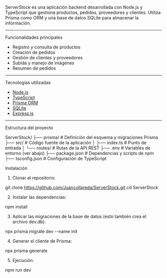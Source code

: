 ServerStock es una aplicación backend desarrollada con Node.js y TypeScript que gestiona productos, pedidos, proveedores y clientes. Utiliza Prisma como ORM y una base de datos SQLite para almacenar la información.

---

Funcionalidades principales

- Registro y consulta de productos
- Creación de pedidos
- Gestión de clientes y proveedores
- Subida y manejo de imágenes
- Resumen de pedidos

---

Tecnologías utilizadas

- [Node.js](https://nodejs.org/)
- [TypeScript](https://www.typescriptlang.org/)
- [Prisma ORM](https://www.prisma.io/)
- [SQLite](https://www.sqlite.org/)
- [Express.js](https://expressjs.com/)

---

Estructura del proyecto

ServerStock/
├── prisma/ # Definición del esquema y migraciones Prisma
├── src/ # Código fuente de la aplicación
│ ├── index.ts # Punto de entrada
│ └── routes/ # Rutas de la API REST
├── .env # Variables de entorno (ver abajo)
├── package.json # Dependencias y scripts de npm
├── tsconfig.json # Configuración de TypeScript


Instalación

1) Clonar el repositorio:

git clone https://github.com/Juancollareda/ServerStock.git
cd ServerStock

2) Instalar las dependencias:

npm install

3) Aplicar las migraciones de la base de datos (esto también crea el archivo dev.db):

npx prisma migrate dev --name init

4) Generar el cliente de Prisma:

npx prisma generate

5) Ejecución:

npm run dev
